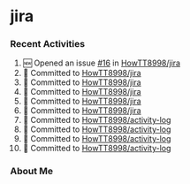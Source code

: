 # jira

### Recent Activities
<!--START_SECTION:activity-->
1. 🆕 Opened an issue [#16](https://github.com/HowTT8998/jira/issues/16) in [HowTT8998/jira](https://github.com/HowTT8998/jira)
2. 📝 Committed to [HowTT8998/jira](https://github.com/HowTT8998/jira/commit/9f3b7fb76a15d0cf0c8a8b2eab10a3548d9d2a70)
3. 📝 Committed to [HowTT8998/jira](https://github.com/HowTT8998/jira/commit/fbabcb406446ace4529f51ff1625205b7a48491b)
4. 📝 Committed to [HowTT8998/jira](https://github.com/HowTT8998/jira/commit/a6ce7286882cbb9122b03f65e384ebe65cd79da0)
5. 📝 Committed to [HowTT8998/jira](https://github.com/HowTT8998/jira/commit/eef0d54d7af9d4adfcaa76b700ec5cd6895cb0f6)
6. 📝 Committed to [HowTT8998/jira](https://github.com/HowTT8998/jira/commit/42a4a7489447b02eabe7d70b787c9c3a95581b7f)
7. 📝 Committed to [HowTT8998/activity-log](https://github.com/HowTT8998/activity-log/commit/322eae29eade817174150cd453ea393c21671c13)
8. 📝 Committed to [HowTT8998/activity-log](https://github.com/HowTT8998/activity-log/commit/18d2b460071e6e427ee457c6f5956e7ec4121753)
9. 📝 Committed to [HowTT8998/activity-log](https://github.com/HowTT8998/activity-log/commit/2ada8f815dab4b03a6e8bcce962a230088d875d8)
10. 📝 Committed to [HowTT8998/activity-log](https://github.com/HowTT8998/activity-log/commit/526ea57ef55eb25ce16cbea85d8aacc5e49b6eee)
<!--END_SECTION:activity-->

### About Me
<!-- MYLINKS:START -->
<!-- MYLINKS:END -->
